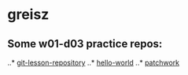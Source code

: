 # greisz

## Some w01-d03 practice repos:
..* [git-lesson-repository](https://github.com/greisz/git-lesson-repository)
..* [hello-world](https://github.com/greisz/hello-world)
..* [patchwork](https://github.com/greisz/patchwork)
